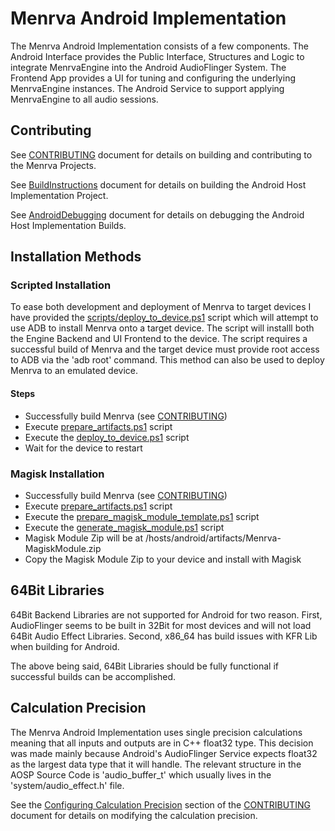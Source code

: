 # Menrva Android Implementation
The Menrva Android Implementation consists of a few components.  The Android Interface provides the Public Interface, Structures and Logic to integrate MenrvaEngine into the Android AudioFlinger System.  The Frontend App provides a UI for tuning and configuring the underlying MenrvaEngine instances.  The Android Service to support applying MenrvaEngine to all audio sessions.

## Contributing
See [CONTRIBUTING](../../docs/CONTRIBUTING.md) document for details on building and contributing to the Menrva Projects.

See [BuildInstructions](docs/BuildInstructions.md) document for details on building the Android Host Implementation Project.

See [AndroidDebugging](docs/AndroidDebugging.md) document for details on debugging the Android Host Implementation Builds.

## Installation Methods

### Scripted Installation
To ease both development and deployment of Menrva to target devices I have provided the [scripts/deploy_to_device.ps1](scripts/deploy_to_device.ps1) script which will attempt to use ADB to install Menrva onto a target device.  The script will installl both the Engine Backend and UI Frontend to the device.  The script requires a successful build of Menrva and the target device must provide root access to ADB via the 'adb root' command.  This method can also be used to deploy Menrva to an emulated device.

#### Steps
  - Successfully build Menrva (see [CONTRIBUTING](../../docs/CONTRIBUTING.md))
  - Execute [prepare_artifacts.ps1](scripts/prepare_artifacts.ps1) script
  - Execute the [deploy_to_device.ps1](scripts/deploy_to_device.ps1) script
  - Wait for the device to restart

### Magisk Installation
  - Successfully build Menrva (see [CONTRIBUTING](../../docs/CONTRIBUTING.md))
  - Execute [prepare_artifacts.ps1](scripts/prepare_artifacts.ps1) script
  - Execute the [prepare_magisk_module_template.ps1](scripts/prepare_magisk_module_template.ps1) script
  - Execute the [generate_magisk_module.ps1](scripts/generate_magisk_module.ps1) script
  - Magisk Module Zip will be at /hosts/android/artifacts/Menrva-MagiskModule.zip
  - Copy the Magisk Module Zip to your device and install with Magisk

## 64Bit Libraries
64Bit Backend Libraries are not supported for Android for two reason.  First, AudioFlinger seems to be built in 32Bit for most devices and will not load 64Bit Audio Effect Libraries.  Second, x86_64 has build issues with KFR Lib when building for Android.

The above being said, 64Bit Libraries should be fully functional if successful builds can be accomplished.

## Calculation Precision
The Menrva Android Implementation uses single precision calculations meaning that all inputs and outputs are in C++ float32 type.  This decision was made mainly because Android's AudioFlinger Service expects float32 as the largest data type that it will handle.  The relevant structure in the AOSP Source Code is 'audio_buffer_t' which usually lives in the 'system/audio_effect.h' file.

See the [Configuring Calculation Precision](../../docs/CONTRIBUTING.md#configuring-calculation-precision) section of the [CONTRIBUTING](../../docs/CONTRIBUTING.md) document for details on modifying the calculation precision.
